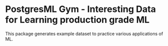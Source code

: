 # PostgresML Gym - Interesting Data for Learning production grade ML

This package generates example dataset to practice various applications of ML.
